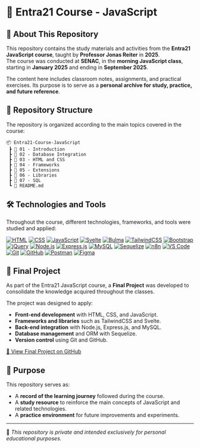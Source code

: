 # 📌 Entra21 Course - JavaScript

## 📖 About This Repository

This repository contains the study materials and activities from the **Entra21 JavaScript course**, taught by **Professor Jonas Reiter** in **2025**.  
The course was conducted at **SENAC**, in the **morning JavaScript class**, starting in **January 2025** and ending in **September 2025**.

The content here includes classroom notes, assignments, and practical exercises.
Its purpose is to serve as a **personal archive for study, practice, and future reference**.

## 📂 Repository Structure

The repository is organized according to the main topics covered in the course:

```text
📦 Entra21-Course-JavaScript
 ┣ 📂 01 - Introduction
 ┣ 📂 02 - Database Integration
 ┣ 📂 03 - HTML and CSS
 ┣ 📂 04 - Frameworks
 ┣ 📂 05 - Extensions
 ┣ 📂 06 - Libraries
 ┣ 📂 07 - SQL
 ┗ 📜 README.md
```

## 🛠️ Technologies and Tools

Throughout the course, different technologies, frameworks, and tools were studied and applied:

[![HTML](https://img.shields.io/badge/HTML5-E34F26?style=for-the-badge&logo=html5&logoColor=white)](https://developer.mozilla.org/docs/Web/HTML)
[![CSS](https://img.shields.io/badge/CSS3-1572B6?style=for-the-badge&logo=css3&logoColor=white)](https://developer.mozilla.org/docs/Web/CSS)
[![JavaScript](https://img.shields.io/badge/JavaScript-F7DF1E?style=for-the-badge&logo=javascript&logoColor=black)](https://developer.mozilla.org/docs/Web/JavaScript)
[![Svelte](https://img.shields.io/badge/Svelte-FF3E00?style=for-the-badge&logo=svelte&logoColor=white)](https://svelte.dev/)
[![Bulma](https://img.shields.io/badge/Bulma-00D1B2?style=for-the-badge&logo=bulma&logoColor=white)](https://bulma.io/)
[![TailwindCSS](https://img.shields.io/badge/Tailwind_CSS-06B6D4?style=for-the-badge&logo=tailwind-css&logoColor=white)](https://tailwindcss.com/)
[![Bootstrap](https://img.shields.io/badge/Bootstrap-7952B3?style=for-the-badge&logo=bootstrap&logoColor=white)](https://getbootstrap.com/)
[![jQuery](https://img.shields.io/badge/jQuery-0769AD.svg?style=for-the-badge&logo=jQuery&logoColor=white)](https://jquery.com/)
[![Node.js](https://img.shields.io/badge/Node.js-339933?style=for-the-badge&logo=nodedotjs&logoColor=white)](https://nodejs.org/)
[![Express.js](https://img.shields.io/badge/Express.js-000000?style=for-the-badge&logo=express&logoColor=white)](https://expressjs.com/)
[![MySQL](https://img.shields.io/badge/MySQL-4479A1?style=for-the-badge&logo=mysql&logoColor=white)](https://www.mysql.com/)
[![Sequelize](https://img.shields.io/badge/Sequelize-52B0E7?style=for-the-badge&logo=Sequelize&logoColor=white)](https://sequelize.org/)
[![n8n](https://img.shields.io/badge/n8n-EA4B71.svg?style=for-the-badge&logo=n8n&logoColor=white)](https://n8n.io/)
[![VS Code](https://img.shields.io/badge/VS%20Code-007ACC?style=for-the-badge&logo=visual-studio-code&logoColor=white)](https://code.visualstudio.com/)
[![Git](https://img.shields.io/badge/Git-F05032?style=for-the-badge&logo=git&logoColor=white)](https://git-scm.com/)
[![GitHub](https://img.shields.io/badge/GitHub-181717?style=for-the-badge&logo=github&logoColor=white)](https://github.com/)
[![Postman](https://img.shields.io/badge/Postman-FF6C37?style=for-the-badge&logo=postman&logoColor=white)](https://www.postman.com/)
[![Figma](https://img.shields.io/badge/Figma-F24E1E?style=for-the-badge&logo=figma&logoColor=white)](https://www.figma.com/)

## 🚀 Final Project  

As part of the Entra21 JavaScript course, a **Final Project** was developed to consolidate the knowledge acquired throughout the classes.  

The project was designed to apply:  

- **Front-end development** with HTML, CSS, and JavaScript.  
- **Frameworks and libraries** such as TailwindCSS and Svelte.  
- **Back-end integration** with Node.js, Express.js, and MySQL.  
- **Database management** and ORM with Sequelize.  
- **Version control** using Git and GitHub.  

[🔗 View Final Project on GitHub](https://github.com/Nicolas121221/ProjetoEntra21)

## 🎯 Purpose

This repository serves as:

- A **record of the learning journey** followed during the course.
- A **study resource** to reinforce the main concepts of JavaScript and related technologies.
- A **practice environment** for future improvements and experiments.

---

📌 _This repository is private and intended exclusively for personal educational purposes._
